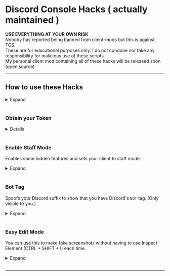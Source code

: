 # Discord Console Hacks ( actually maintained )

**USE EVERYTHING AT YOUR OWN RISK** <br>
Nobody has reported being banned from client-mods but this is against TOS. <br>
These are for educational purposes only. I do not condone nor take any responsibility for malicious use of these scripts. <br>
My personal client mod containing all of these hacks will be released soon (open source)

***
## How to use these Hacks
<details>
<summary>Expand</summary>
<br>
1. Press CTRL + SHIFT + I to toggle Developer Tools <br>
2. Click on "Console" if not already selected <br>
3. Paste the script in the command field <br>
4. Press enter <br>

<br>
</details>
<br>


### Obtain your Token
<details>
Copies your Token into the clipboard.<br>
**:warning: DO NOT GIVE THIS TO ANYONE. It grants full access to your account.**


Paste this into the console (while being logged in):

```js
let wpRequire;
window.webpackChunkdiscord_app.push([[Symbol()], {}, (x) => (wpRequire = x)]);
for (const module of Object.keys(wpRequire.c).map((x) => wpRequire.c[x].exports).filter((x) => x)) {
    if (module.default && module.default['getToken'] !== undefined)
        copy(module.default.getToken())
}
console.log('your token has been copied to your clipboard')
```

The token should be in your clipboard now.<br>
Please be careful when pasting the token, sending it to someone is like giving away your address, keys and passport/ID.<br>

</details>
<br>

### Enable Staff Mode

Enables some hidden features and sets your client to staff mode.

<details>
<summary>Expand</summary>
 
This will trick your client into thinking that you are a staff member of Discord (by modifiying certain flags) and will also allow you to access the experiments tab, developer options, and more. (In these menus you can get unreleased Discord updates, emulate a different client, generate build overrides and more.)

```js
let wpRequire;
window.webpackChunkdiscord_app.push([[Symbol()], {}, (x) => (wpRequire = x)]);
let user = Object.values(wpRequire.c).find((x)=> x?.exports?.default?.getCurrentUser && x?.exports?.default?._dispatcher?._actionHandlers).exports.default
module = Object.values(user._dispatcher._actionHandlers._dependencyGraph.nodes);

user.getCurrentUser().flags |= 1;
module.find((x)=>x.name === "DeveloperExperimentStore").actionHandler["CONNECTION_OPEN"]();
try {module.find((x)=>x.name === "ExperimentStore").actionHandler["OVERLAY_INITIALIZE"]({user:{flags: 1}})} catch {}
module.find((x)=>x.name === "ExperimentStore").storeDidChange()
```
<br>

</details>
<br>



### Bot Tag

Spoofs your Discord suffix to show that you have Discord's `BOT` tag. (Only visible to you.)

<details>
<summary>Expand</summary>

Bot tag code:
```js
let wpRequire;
window.webpackChunkdiscord_app.push([[Symbol()], {}, (x) => (wpRequire = x)]);
for (const module of Object.keys(wpRequire.c).map((x) => wpRequire.c[x].exports).filter((x) => x)) {
    if (module.default && module.default['getCurrentUser'] !== undefined)
        module.default.getCurrentUser().bot = true
}
```
<br>
</details>
<br>


### Easy Edit Mode

You can use this to make fake screenshots without having to use Inspect Element (CTRL + SHIFT + I) each time.

<details>
<summary>Expand</summary>

```js
document.designMode = 'on'
```

</details>
<br>

***
